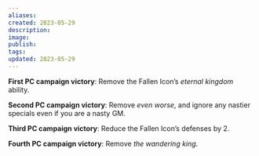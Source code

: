 ```yaml
---
aliases: 
created: 2023-05-29
description: 
image: 
publish: 
tags: 
updated: 2023-05-29
---
```

**First PC campaign victory**: Remove the Fallen Icon’s *eternal kingdom*  
ability.

**Second PC campaign victory**: Remove *even worse*, and ignore any nastier specials even if you are a nasty GM.

**Third PC campaign victory**: Reduce the Fallen Icon’s defenses by 2.

**Fourth PC campaign victory**: Remove *the wandering king*.